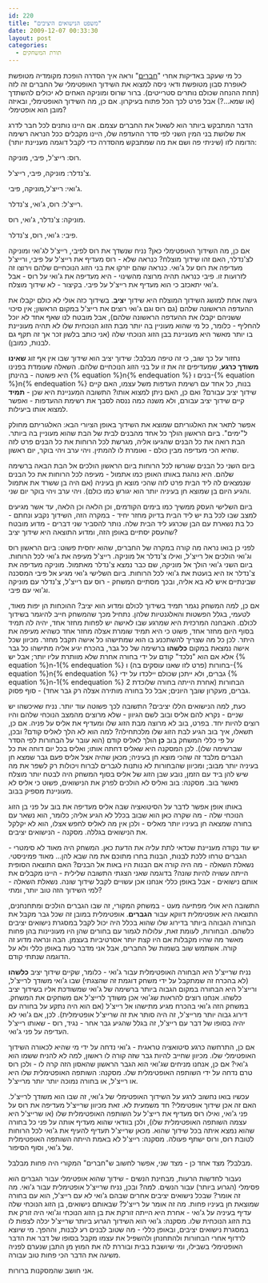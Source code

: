 ```yaml
---
id: 220
title: "משפט הנישואים היציבים"
date: 2009-12-07 00:33:30
layout: post
categories: 
  - תורת המשחקים
---
```

כל מי שעקב באדיקות אחרי "<a href="http://he.wikipedia.org/wiki/%D7%97%D7%91%D7%A8%D7%99%D7%9D">חברים</a>" וראה איך הסדרה הופכת מקומדיה מטופשת לאופרת סבון מטופשת ודאי ניסה למצוא את השידוך האופטימלי של החברים זה לזה (תחת ההנחה שכולם נותרים סטרייטים). ברור שרוס ומוניקה האחים לא יכולים להשתדך (או שמא...?) אבל פרט לכך הכל פתוח בעיקרון. אם כן, מה השידוך האופטימלי, ובאיזה מובן הוא אופטימלי?

הדבר המתבקש ביותר הוא לשאול את החברים עצמם. אם היינו נותנים לכל חבר לדרג את שלושת בני המין השני לפי סדר ההעדפה שלו, היינו מקבלים ככל הנראה רשימה הדומה לזו (שיניתי פה ושם את מה שמתבקש מהסדרה כדי לקבל דוגמה מעניינת יותר):

רוס: רייצ'ל, פיבי, מוניקה.

צ'נדלר: מוניקה, פיבי, רייצ'ל.

ג'ואי: רייצ'ל,מוניקה, פיבי.

רייצ'ל: רוס, ג'ואי, צ'נדלר.

מוניקה: צ'נדלר, ג'ואי, רוס.

פיבי: ג'ואי, רוס, צ'נדלר.

אם כן, מה השידוך האופטימלי כאן? נניח שנשדך את רוס לפיבי, רייצ'ל לג'ואי ומוניקה לצ'נדלר, האם זהו שידוך מוצלח? כנראה שלא - רוס מעדיף את רייצ'ל על פיבי, ורייצ'ל מעדיפה את רוס על ג'ואי. כנראה שהם יזרקו את בני הזוג הנוכחיים שלהם וירוצו זה לזרועות זו. פיבי כנראה תהיה מרוצה מהשינוי - היא מעדיפה את ג'ואי על רוס - אבל ג'ואי יתאכזב כי הוא מעדיף את רייצ'ל על פיבי. בקיצור - לא שידוך מוצלח.

גישה אחת למושג השידוך המוצלח היא שידוך <strong>יציב</strong>. בשידוך כזה אולי לא כולם יקבלו את ההעדפה הראשונה שלהם (גם רוס וגם ג'ואי רוצים את רייצ'ל במקום הראשון; אין סיכוי ששניהם יקבלו את ההעדפה הראשונה שלהם), אבל מובטח לנו שאף אחד לא יוכל להחליף - כלומר, כל מי שהוא מעוניין בה יותר מבת הזוג הנוכחית שלו לא תהיה מעוניינת בו יותר מאשר היא מעוניינת בבן הזוג הנוכחי שלה (אני כותב בלשון זכר אך זה תקף גם לבנות, כמובן).

נחזור על כך שוב, כי זה טיפה מבלבל: שידוך יציב הוא שידוך שבו אין אף זוג <strong>שאינו משודך כרגע</strong>, שמעדיפים זה את זו על בני הזוג הנוכחיים שלהם. השאלה שעומדת בפנינו היא פשוטה - בהינתן {% equation %}n{% endequation %} בנים ו-{% equation %}n{% endequation %} בנות, כל אחד עם רשימת העדפות משל עצמו, האם קיים שידוך יציב עבורם? ואם כן, האם ניתן למצוא אותו? התשובה המעניינת היא שכן - <strong>תמיד</strong> קיים שידוך יציב עבורם, ולא משנה כמה ננסה לסבך את רשימת ההעדפות - ואפשר למצוא אותו ביעילות.

אפשר לתאר את האלגוריתם שמוצא את השידוך באופן הציורי הבא: האלגוריתם מחולק ל"ימים". ביום הראשון הולך כל אחד מהבנים לבית של הבת שהוא מעוניין בה ביותר. הבת רואה את כל הבנים שהגיעו אליה, מגרשת לכל הרוחות את כל הבנים פרט לזה שהיא הכי מעדיפה מבין כולם - ואומרת לו להמתין. ויהי ערב ויהי בוקר, יום ראשון.

ביום השני כל הבנים שגורשו לכל הרוחות ביום הראשון הולכים אל הבת הבאה ברשימה שלהם. היא נוהגת באותו האופן כמו אתמול - מעיפה לכל הרוחות את כל הבנים שנמצאים לה ליד הבית פרט לזה שהכי מוצא חן בעיניה (אם היה בן ששרד את אתמול והגיע היום בן שמוצא חן בעיניה יותר הוא יגורש כמו כולם). ויהי ערב ויהי בוקר יום שני.

ביום השלישי העסק ממשיך כמו בימים הקודמים, וכן הלאה וכן הלאה, עד אשר מגיעים למצב שבו לכל בת יש ליד הבית בדיוק מחזר יחיד - במקרה הזה, השידוך נקבע ונחתם - כל בת נשארת עם הבן שכרגע ליד הבית שלה. נותר להסביר שני דברים - מדוע מובטח שהעסק יסתיים באופן הזה, ומדוע התוצאה היא שידוך יציב?

לפני כן בואו נראה מה קורה במקרה של החברים, שהוא יחסית פשוט: ביום הראשון רוס וג'ואי הולכים אל רייצ'ל, ואילו צ'נדלר אל מוניקה. רייצ'ל מעיפה את ג'ואי לכל הרוחות. ביום השני ג'ואי הולך אל מוניקה, שם כבר נמצא צ'נדלר מאתמול. מוניקה מעדיפה את צ'נדלר אז היא בועטת את ג'ואי לכל הרוחות. ביום השלישי ג'ואי מגיע אל פיבי המסכנה שבינתיים איש לא בא אליה, ובכך מסתיים המשחק - רוס עם רייצ'ל, צ'נדלר עם מוניקה וג'ואי עם פיבי.

אם כן, למה המשחק נגמר תמיד בשידוך לכולם ומדוע הוא יציב? ההוכחות הן יפות מאוד, לטעמי, בגלל הפשטות והאלגנטיות שלהן. נתחיל מכך שהמשחק חייב להיגמר בשידוך לכולם. האבחנה המרכזית היא שמרגע שבו לאישה יש לפחות מחזר אחד, יהיה לה תמיד בסוף היום מחזר אחד, פשוט כי היא תמיד שומרת אצלה מחזר אחד כשהיא מעיפה את היתר. לכן כל מה שצריך להשתכנע בו הוא שמתישהו כל אישה תקבל מחזר. מכיוון שכל אישה נמצאת במקום <strong>כלשהו</strong> ברשימה של כל גבר, בהכרח יגיע אליה מתישהו כל גבר אלא אם הוא "נלכד" קודם על ידי בחורה אחרת שלא מוותרת עליו יותר; אבל יש {% equation %}n-1{% endequation %} בחורות (פרט לזו שאנו עוסקים בה) ו-{% equation %}n{% endequation %} גברים, ולא ייתכן שכולם יילכדו על ידי {% equation %}n-1{% endequation %} הבחורות (אחרת הייתה בחורה שלוכדת 2 גברים, מעקרון שובך היונים; אבל כל בחורה מותירה אצלה רק גבר אחד) - סוף פסוק.

כעת, למה הנישואים הללו יציבים? התשובה לכך פשוטה עוד יותר. נניח שאיכשהו יש שניים - נקרא להם אליס ובוב לשם הגיוון - שלא מרוצים מהמצב הנוכחי שלהם והיו רוצים להיות יחד. בפרט, בוב לא מרוצה מבת הזוג שלו ומעדיף את אליס על פניה. אם כן, תשאלו, איך בוב הגיע לבת הזוג שלו מלכתחילה? למה הוא לא הלך לאליס קודם? ובכן, על פי כללי המשחק בוב <strong>כן</strong> הולך לאליס קודם (הוא עובר על הבחורות לפי הסדר שברשימה שלו). לכן המסקנה היא שאליס דחתה אותו; ואליס בכל יום דוחה את כל הגברים מלבד זה שהכי מוצא חן בעיניה; מכאן שהיה אצל אליס פעם גבר שמצא חן בעיניה יותר מבוב; ומכיוון שהבחורות לא נותנות לגברים לברוח ויכולות רק לשפר את מה שיש להן ביד עם הזמן, נובע שבן הזוג של אליס בסוף המשחק היה לבטח יותר מוצלח מאשר בוב. מסקנה: בוב ואליס לא הולכים לפרק את הנישואים, פשוט כי אליס לא מעוניינת מספיק בבוב.

באותו אופן אפשר לדבר על הסיטואציה שבה אליס מעדיפה את בוב על פני בן הזוג הנוכחי שלה - מה שקרה כאן הוא שבוב בכלל לא הגיע אליה; כלומר, הוא נשאר עם בחורה שמצאה חן בעיניו יותר מאליס - ולכן אין מה לאליס לחפש אצלו, הוא לא יקלקל את הנישואים בגללה. מסקנה - הנישואים יציבים.

יש עוד נקודה מעניינת שכדאי לתת עליה את הדעת כאן. המשחק היה מאוד לא סימטרי - הגברים טרחו ללכת לבנות, הבנות בחרו מתוכם את מה שבא להן... מאוד פמיניסטי. נשאלת השאלה - מה היה קורה אם הבנות היו באות אל הבנים? האם התוצאה הסופית הייתה עשויה להיות שונה? בדוגמה שאני הצגתי התשובה שלילית - היינו מקבלים את אותם נישואים - אבל באופן כללי אנחנו אכן עשויים לקבל שידוך שונה. נשאלת השאלה - למי השידוך הזה טוב יותר, ומתי?

התשובה היא אולי מפתיעה מעט - במשחק המקורי, זה שבו הגברים הולכים ומתחנחנים, התוצאה היא אופטימלית דווקא עבור <strong>הגברים</strong>. אופטימלית במובן זה שכל גבר מקבל את הבחורה הגבוהה ביותר בדירוג שלו שהוא בכלל היה יכול לקבל במסגרת נישואים יציבים כלשהם. הבחורות, לעומת זאת, עלולות לגמור עם בחורים שהן היו מעוניינות בהן פחות מאשר מה שהיו מקבלות אם היו קצת יותר אסרטיביות בעצמן. הבה ונראה מדוע זה קורה. אשתמש שוב בשמות של החברים, אבל אני מדבר כעת באופן כללי ולא על הדוגמה שנתתי קודם.

נניח שרייצ'ל היא הבחורה האופטימלית עבור ג'ואי - כלומר, שקיים שידוך יציב <strong>כלשהו</strong> (לא בהכרח זה שמתקבל על ידי משחק דוגמת זה שהצגתי) שבו ג'ואי משודך לרייצ'ל, ורייצ'ל היא הבחורה במקום הגבוה ביותר ברשימה של ג'ואי שמשודכת אליו בשידוך יציב כלשהו. אנחנו רוצים להראות שג'ואי אכן משודך לרייצ'ל אם משחקים את המשחק. במשחק הזה ג'ואי בהכרח מגיע מתישהו אל רייצ'ל (אם הוא היה נתקע על בחורה עם דירוג גבוה יותר מרייצ'ל, זה היה סותר את זה שרייצ'ל אופטימלית). לכן, אם ג'ואי לא יהיה בסופו של דבר עם רייצ'ל, זה בגלל שהגיע גבר אחר - נגיד, רוס - שאותו רייצ'ל העדיפה על פני ג'ואי.

אם כן, התרחשה כרגע סיטואציה טראגית - ג'ואי נדחה על ידי מי שהיא לכאורה השידוך האופטימלי שלו. מכיוון שחייב להיות גבר שזה קורה לו ראשון, למה לא להניח ששמו הוא ג'ואי? אם כן, אנחנו מניחים שג'ואי הוא הגבר הראשון שהאסון הזה קרה לו - ולכן רוס טרם נדחה על ידי השותפה האופטימלית שלו. מסקנה: השותפה האופטימלית שלו היא או רייצ'ל, או בחורה נמוכה יותר יותר מרייצ'ל.

עכשיו בואו נחשוב לרגע על השידוך האופטימלי של ג'ואי, זה שבו הוא משודך לרייצ'ל. האם זה אכן שידוך אופטימלי? חד משמעית לא. זאת מכיוון שרייצ'ל מעדיפה את רוס על פני ג'ואי, ואילו רוס מעדיף את רייצ'ל על השותפה האופטימלית שלו (או שרייצ'ל היא עצמה השותפה האופטימלית שלו), ולכן בוודאי שהוא מעדיף אותה על פני כל בחורה שהוא נמצא איתה בכל שידוך שהוא. מכאן שרייצ'ל תעדיף להעיף את ג'ואי לכל הרוחות לטובת רוס, ורוס ישתף פעולה. מסקנה: רייצ'ל לא באמת הייתה השותפה האופטימלית של ג'ואי, וסוף הסיפור.

מבלבל? מצד אחד כן - מצד שני, אפשר לחשוב ש"חברים" המקורי היה פחות מבלבל.

נעבור לחדשות הרעות, מבחינת הנשים - שידוך שהוא אופטימלי עבור הגברים הוא פסימלי (הגרוע ביותר) עבור הנשים. למה? ובכן, נניח שרייצ'ל אופטימלית עבור ג'ואי. מה זה אומר? שבכל נישואים יציבים אחרים שבהם ג'ואי לא עם רייצ'ל, הוא עם בחורה שמוצאת חן בעיניו פחות. מה זה אומר על רייצ'ל? שבאותם נישואים, בן הזוג הנוכחי שלה עדיף בעיניה על ג'ואי - אחרת היא הייתה זורקת את בן הזוג הנוכחי וג'ואי היה זורק את בת הזוג הנוכחית שלו. מסקנה: ג'ואי הוא השידוך הגרוע ביותר שרייצ'ל יכלה לצפות לו במסגרת נישואים יציבים, ובאופן כללי - מה שטוב לבנים רע לבנות, וההפך. מי שיוצא לרדוף אחרי הבחורות ולהתחנחן ולהשפיל את עצמו מקבל בסופו של דבר את הדבר האופטימלי בשבילו, ומי שיושבת בבית ובוררת לה את המוץ מן התבן שנערם לפניה משיגה את הדבר הכי פחות טוב עבורה.

אני חושב שהמסקנות ברורות.
